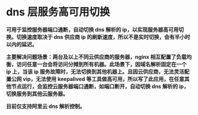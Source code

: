 # dns 层服务高可用切换

**可用于监控服务器端口通断，自动切换 dns 解析的 ip，以实现服务器高可用切换。切换速度取决于 dns 供应商 ip 的刷新速度，所以不是实时切换，会有半小时以内的延迟。**

**主要解决问题场景：两台及以上不同云供应商的服务器，nginx 相互配置了负载均衡，访问任意一台会将访问分摊到所有机器。此场景下，因域名解析固定在一个 ip 上，当该 ip 服务故障时，无法切换到其他机器上。且因云供应商，无法灵活配置公网 vip，无法使用 keepalived 等工具做高可用，所以写了此应用，在任意其他节点运行，会监控云服务器端口通断，如端口断开，自动切换 dns 解析的 ip，切换服务到其他云服务器。**

**目前仅支持阿里云 dns 解析控制。**
